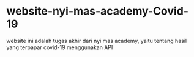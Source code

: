 # website-nyi-mas-academy-Covid-19
website ini adalah tugas akhir dari nyi mas academy, yaitu tentang hasil yang terpapar covid-19 menggunakan API
